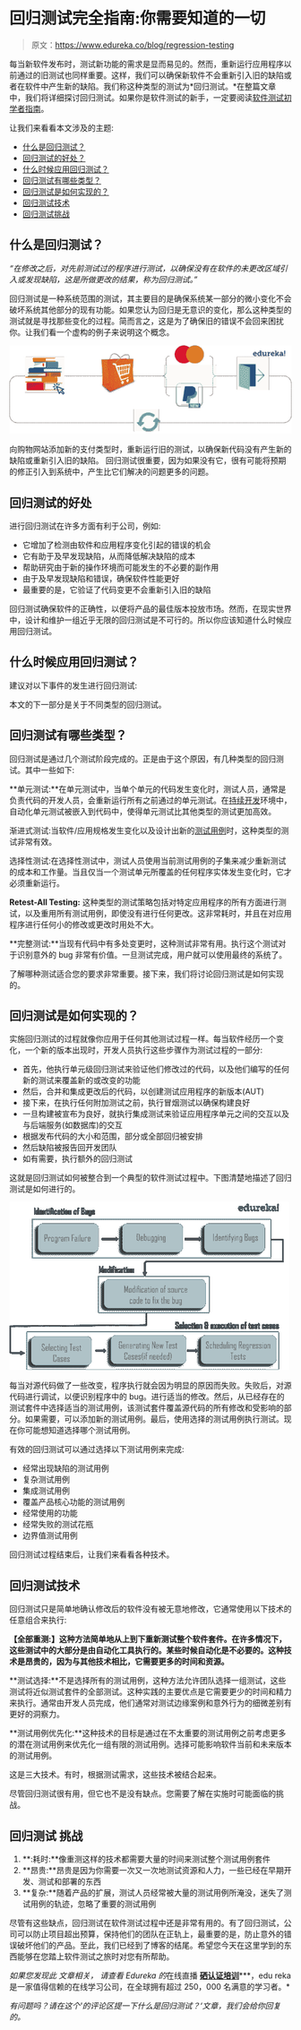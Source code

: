 # 回归测试完全指南:你需要知道的一切

> 原文：<https://www.edureka.co/blog/regression-testing>

每当新软件发布时，测试新功能的需求是显而易见的。然而，重新运行应用程序以前通过的旧测试也同样重要。这样，我们可以确保新软件不会重新引入旧的缺陷或者在软件中产生新的缺陷。我们称这种类型的测试为*回归测试。*在整篇文章中，我们将详细探讨回归测试。如果你是软件测试的新手，一定要阅读[软件测试初学者指南](https://www.edureka.co/blog/what-is-software-testing/)。

让我们来看看本文涉及的主题:

*   [什么是回归测试？](#RegressionTesting)
*   [回归测试的好处？](#RegressionTestingBenefits)
*   [什么时候应用回归测试？](#RegressionTestingScenario)
*   [回归测试有哪些类型？](#RegressionTestingTypes)
*   [回归测试是如何实现的？](#RegressionTestingProcess)
*   [回归测试技术](#RegressionTestingTechniques)
*   [回归测试挑战](#RegressionTestingChallenges)

## **什么是回归测试？**

*“在修改之后，对先前测试过的程序进行测试，以确保没有在软件的未更改区域引入或发现缺陷，这是所做更改的结果，称为回归测试。”*

回归测试是一种系统范围的测试，其主要目的是确保系统某一部分的微小变化不会破坏系统其他部分的现有功能。如果您认为回归是无意识的变化，那么这种类型的测试就是寻找那些变化的过程。简而言之，这是为了确保旧的错误不会回来困扰你。让我们看一个虚构的例子来说明这个概念。

![Regression TestingEx - What is Regression Testing - Edureka](img/f481677543b919fb41fda7980f32e9a2.png)

向购物网站添加新的支付类型时，重新运行旧的测试，以确保新代码没有产生新的缺陷或重新引入旧的缺陷。 回归测试很重要，因为如果没有它，很有可能将预期的修正引入到系统中，产生比它们解决的问题更多的问题。

## **回归测试的好处**

进行回归测试在许多方面有利于公司，例如:

*   它增加了检测由软件和应用程序变化引起的错误的机会
*   它有助于及早发现缺陷，从而降低解决缺陷的成本
*   帮助研究由于新的操作环境而可能发生的不必要的副作用
*   由于及早发现缺陷和错误，确保软件性能更好
*   最重要的是，它验证了代码变更不会重新引入旧的缺陷

回归测试确保软件的正确性，以便将产品的最佳版本投放市场。然而，在现实世界中，设计和维护一组近乎无限的回归测试是不可行的。所以你应该知道什么时候应用回归测试。

## **什么时候应用回归测试？**

建议对以下事件的发生进行回归测试:

本文的下一部分是关于不同类型的回归测试。

## **回归测试有哪些类型？**

回归测试是通过几个测试阶段完成的。正是由于这个原因，有几种类型的回归测试。其中一些如下:

**单元测试:**在单元测试中，当单个单元的代码发生变化时，测试人员，通常是负责代码的开发人员，会重新运行所有之前通过的单元测试。在[持续开发](https://www.edureka.co/blog/continuous-integration/)环境中，自动化单元测试被嵌入到代码中，使得单元测试比其他类型的测试更加高效。

渐进式测试:当软件/应用规格发生变化以及设计出新的[测试用例](https://www.edureka.co/blog/test-case-in-software-testing/)时，这种类型的测试非常有效。

选择性测试:在选择性测试中，测试人员使用当前测试用例的子集来减少重新测试的成本和工作量。当且仅当一个测试单元所覆盖的任何程序实体发生变化时，它才必须重新运行。

**Retest-All Testing:** 这种类型的测试策略包括对特定应用程序的所有方面进行测试，以及重用所有测试用例，即使没有进行任何更改。这非常耗时，并且在对应用程序进行任何小的修改或更改时用处不大。

**完整测试:**当现有代码中有多处变更时，这种测试非常有用。执行这个测试对于识别意外的 bug 非常有价值。一旦测试完成，用户就可以使用最终的系统了。

了解哪种测试适合您的要求非常重要。接下来，我们将讨论回归测试是如何实现的。

## **回归测试是如何实现的？**

实施回归测试的过程就像你应用于任何其他测试过程一样。每当软件经历一个变化，一个新的版本出现时，开发人员执行这些步骤作为测试过程的一部分:

*   首先，他执行单元级回归测试来验证他们修改过的代码，以及他们编写的任何新的测试来覆盖新的或改变的功能
*   然后，合并和集成更改后的代码，以创建测试应用程序的新版本(AUT)
*   接下来，在执行任何附加测试之前，执行冒烟测试以确保构建良好
*   一旦构建被宣布为良好，就执行集成测试来验证应用程序单元之间的交互以及与后端服务(如数据库)的交互
*   根据发布代码的大小和范围，部分或全部回归被安排
*   然后缺陷被报告回开发团队
*   如有需要，执行额外的回归测试

这就是回归测试如何被整合到一个典型的软件测试过程中。下图清楚地描述了回归测试是如何进行的。

![Regression Testing Process - What is regression testing - Edureka](img/43821404ac0d88640b584dacbe1f1f87.png)

每当对源代码做了一些改变，程序执行就会因为明显的原因而失败。失败后，对源代码进行调试，以便识别程序中的 bug。进行适当的修改。然后，从已经存在的测试套件中选择适当的测试用例，该测试套件覆盖源代码的所有修改和受影响的部分。如果需要，可以添加新的测试用例。最后，使用选择的测试用例执行测试。现在你可能想知道选择哪个测试用例。

有效的回归测试可以通过选择以下测试用例来完成:

*   经常出现缺陷的测试用例
*   复杂测试用例
*   集成测试用例
*   覆盖产品核心功能的测试用例
*   经常使用的功能
*   经常失败的测试花瓶
*   边界值测试用例

回归测试过程结束后，让我们来看看各种技术。

## **回归测试技术**

回归测试只是简单地确认修改后的软件没有被无意地修改，它通常使用以下技术的任意组合来执行:

**【全部重测:】这种方法简单地从上到下重新测试整个软件套件。在许多情况下，这些测试中的大部分是由自动化工具执行的。某些时候自动化是不必要的。这种技术是昂贵的，因为与其他技术相比，它需要更多的时间和资源。**

**测试选择:**不是选择所有的测试用例，这种方法允许团队选择一组测试，这些测试将近似测试套件的全部测试。这种实践的主要优点是它需要更少的时间和精力来执行。通常由开发人员完成，他们通常对测试边缘案例和意外行为的细微差别有更好的洞察力。

**测试用例优先化:**这种技术的目标是通过在不太重要的测试用例之前考虑更多的潜在测试用例来优先化一组有限的测试用例。选择可能影响软件当前和未来版本的测试用例。

这是三大技术。有时，根据测试需求，这些技术被结合起来。

尽管回归测试很有用，但它也不是没有缺点。您需要了解在实施时可能面临的挑战。

## **回归测试** 挑战 

1.  **:耗时:**像重测这样的技术都需要大量的时间来测试整个测试用例套件
2.  **昂贵:**昂贵是因为你需要一次又一次地测试资源和人力，一些已经在早期开发、测试和部署的东西
3.  **复杂:**随着产品的扩展，测试人员经常被大量的测试用例所淹没，迷失了测试用例的轨迹，忽略了重要的测试用例

尽管有这些缺点，回归测试在软件测试过程中还是非常有用的。有了回归测试，公司可以防止项目超出预算，保持他们的团队在正轨上，最重要的是，防止意外的错误破坏他们的产品。至此，我们已经到了博客的结尾。希望您今天在这里学到的东西能够在您踏上软件测试之旅时对您有所帮助。

*如果您发现此* *文章相关，* *请查看 Edureka 的*在线直播 **[硒认证培训](https://www.edureka.co/selenium-certification-training)*****，edu reka 是一家值得信赖的在线学习公司，在全球拥有超过 250，000 名满意的学习者。*

*有问题吗？请在这个'*的评论区提一下什么是回归测试？*‘文章，我们会给你回复的。*